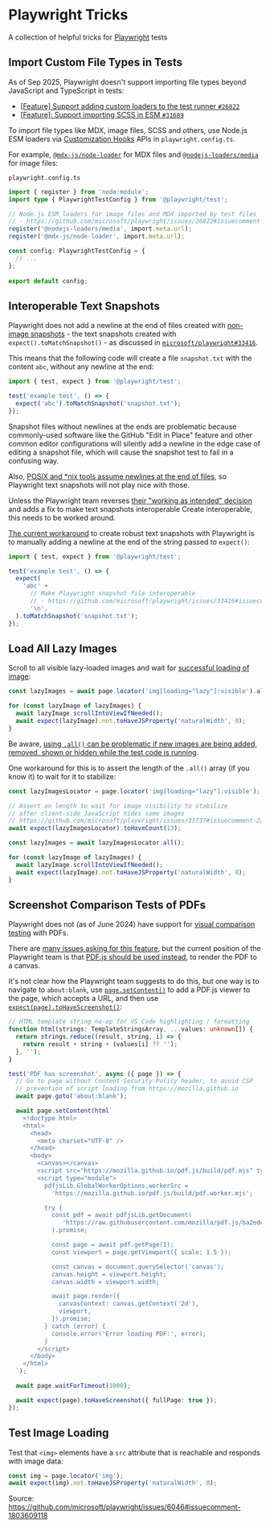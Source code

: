 # Playwright Tricks

A collection of helpful tricks for [Playwright](https://playwright.dev/) tests

## Import Custom File Types in Tests

As of Sep 2025, Playwright doesn't support importing file types beyond JavaScript and TypeScript in tests:

- [[Feature] Support adding custom loaders to the test runner `#26822`](https://github.com/microsoft/playwright/issues/26822)
- [[Feature]: Support importing SCSS in ESM `#31689`](https://github.com/microsoft/playwright/issues/31689)

To import file types like MDX, image files, SCSS and others, use Node.js ESM loaders via [Customization Hooks](https://nodejs.org/api/module.html#customization-hooks) APIs in `playwright.config.ts`.

For example, [`@mdx-js/node-loader`](https://www.npmjs.com/package/@mdx-js/node-loader) for MDX files and [`@nodejs-loaders/media`](https://www.npmjs.com/package/@nodejs-loaders/media) for image files:

`playwright.config.ts`

```ts
import { register } from 'node:module';
import type { PlaywrightTestConfig } from '@playwright/test';

// Node.js ESM loaders for image files and MDX imported by test files
// - https://github.com/microsoft/playwright/issues/26822#issuecomment-2692835230
register('@nodejs-loaders/media', import.meta.url);
register('@mdx-js/node-loader', import.meta.url);

const config: PlaywrightTestConfig = {
  // ...
};
 
export default config;
```

## Interoperable Text Snapshots

Playwright does not add a newline at the end of files created with [non-image snapshots](https://playwright.dev/docs/test-snapshots#non-image-snapshots) - the text snapshots created with `expect().toMatchSnapshot()` - as discussed in [`microsoft/playwright#33416`](https://github.com/microsoft/playwright/issues/33416).

This means that the following code will create a file `snapshot.txt` with the content `abc`, without any newline at the end:

```ts
import { test, expect } from '@playwright/test';

test('example test', () => {
  expect('abc').toMatchSnapshot('snapshot.txt');
});
```

Snapshot files without newlines at the ends are problematic because commonly-used software like the GitHub "Edit in Place" feature and other common editor configurations will silently add a newline in the edge case of editing a snapshot file, which will cause the snapshot test to fail in a confusing way.

Also, [POSIX and *nix tools assume newlines at the end of files](https://stackoverflow.com/questions/729692/why-should-text-files-end-with-a-newline), so Playwright text snapshots will not play nice with those.

Unless the Playwright team reverses [their "working as intended" decision](https://github.com/microsoft/playwright/issues/33416#issuecomment-2455936144) and adds a fix to make text snapshots interoperable Create interoperable, this needs to be worked around.

[The current workaround](https://github.com/microsoft/playwright/issues/33416#issuecomment-2456363012) to create robust text snapshots with Playwright is to manually adding a newline at the end of the string passed to `expect()`:

```ts
import { test, expect } from '@playwright/test';

test('example test', () => {
  expect(
    'abc' +
      // Make Playwright snapshot file interoperable
      // - https://github.com/microsoft/playwright/issues/33416#issuecomment-2456363012
      '\n',
  ).toMatchSnapshot('snapshot.txt');
});
```

## Load All Lazy Images

Scroll to all visible lazy-loaded images and wait for [successful loading of image](#test-image-loading):

```ts
const lazyImages = await page.locator('img[loading="lazy"]:visible').all();

for (const lazyImage of lazyImages) {
  await lazyImage.scrollIntoViewIfNeeded();
  await expect(lazyImage).not.toHaveJSProperty('naturalWidth', 0);
}
```

Be aware, [using `.all()` can be problematic if new images are being added, removed, shown or hidden while the test code is running](https://github.com/microsoft/playwright/issues/31737).

One workaround for this is to assert the length of the `.all()` array (if you know it) to wait for it to stabilize:

```ts
const lazyImagesLocator = page.locator('img[loading="lazy"]:visible');

// Assert on length to wait for image visibility to stabilize
// after client-side JavaScript hides some images
// https://github.com/microsoft/playwright/issues/31737#issuecomment-2233775909
await expect(lazyImagesLocator).toHaveCount(13);

const lazyImages = await lazyImagesLocator.all();

for (const lazyImage of lazyImages) {
  await lazyImage.scrollIntoViewIfNeeded();
  await expect(lazyImage).not.toHaveJSProperty('naturalWidth', 0);
}
```

## Screenshot Comparison Tests of PDFs

Playwright does not (as of June 2024) have support for [visual comparison testing](https://playwright.dev/docs/test-snapshots) with PDFs.

There are [many issues asking for this feature](https://github.com/microsoft/playwright/issues?q=is%3Aissue+sort%3Aupdated-desc+pdfs+is%3Aclosed), but the current position of the Playwright team is that [PDF.js should be used instead](https://github.com/microsoft/playwright/issues/19253#issuecomment-1338955863), to render the PDF to a canvas.

It's not clear how the Playwright team suggests to do this, but one way is to navigate to `about:blank`, use [`page.setContent()`](https://playwright.dev/docs/api/class-page#page-set-content) to add a PDF.js viewer to the page, which accepts a URL, and then use [`expect(page).toHaveScreenshot()`](https://playwright.dev/docs/api/class-pageassertions#page-assertions-to-have-screenshot-2):

```ts
// HTML template string no-op for VS Code highlighting / formatting
function html(strings: TemplateStringsArray, ...values: unknown[]) {
  return strings.reduce((result, string, i) => {
    return result + string + (values[i] ?? '');
  }, '');
}

test('PDF has screenshot', async ({ page }) => {
  // Go to page without Content-Security-Policy header, to avoid CSP
  // prevention of script loading from https://mozilla.github.io
  await page.goto('about:blank');

  await page.setContent(html`
    <!doctype html>
    <html>
      <head>
        <meta charset="UTF-8" />
      </head>
      <body>
        <canvas></canvas>
        <script src="https://mozilla.github.io/pdf.js/build/pdf.mjs" type="module"></script>
        <script type="module">
          pdfjsLib.GlobalWorkerOptions.workerSrc =
            'https://mozilla.github.io/pdf.js/build/pdf.worker.mjs';

          try {
            const pdf = await pdfjsLib.getDocument(
               'https://raw.githubusercontent.com/mozilla/pdf.js/ba2edeae/examples/learning/helloworld.pdf',
            ).promise;

            const page = await pdf.getPage(1);
            const viewport = page.getViewport({ scale: 1.5 });

            const canvas = document.querySelector('canvas');
            canvas.height = viewport.height;
            canvas.width = viewport.width;

            await page.render({
              canvasContext: canvas.getContext('2d'),
              viewport,
            }).promise;
          } catch (error) {
            console.error('Error loading PDF:', error);
          }
        </script>
      </body>
    </html>
  `);

  await page.waitForTimeout(1000);

  await expect(page).toHaveScreenshot({ fullPage: true });
});
```

## Test Image Loading

Test that `<img>` elements have a `src` attribute that is reachable and responds with image data:

```ts
const img = page.locator('img');
await expect(img).not.toHaveJSProperty('naturalWidth', 0);
```

Source: https://github.com/microsoft/playwright/issues/6046#issuecomment-1803609118
